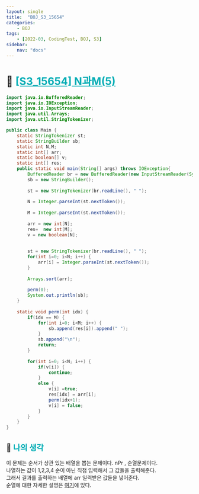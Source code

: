```yaml
---
layout: single
title:  "BOJ_S3_15654"
categories: 
    - BOJ
tags: 
    - [2022-03, CodingTest, BOJ, S3]
sidebar:
    nav: "docs"
---
```


# 📁 <b><a style="color:#00adb5" href="https://www.acmicpc.net/problem/15654" target=_blank>[S3_15654] N과M(5)</a></b>

```java
import java.io.BufferedReader;
import java.io.IOException;
import java.io.InputStreamReader;
import java.util.Arrays;
import java.util.StringTokenizer;

public class Main {
	static StringTokenizer st;
	static StringBuilder sb;
	static int N,M;
	static int[] arr;
	static boolean[] v;
	static int[] res;
	public static void main(String[] args) throws IOException{
		BufferedReader br = new BufferedReader(new InputStreamReader(System.in));
		sb = new StringBuilder();
		
		st = new StringTokenizer(br.readLine(), " ");
		
		N = Integer.parseInt(st.nextToken());
		
		M = Integer.parseInt(st.nextToken());
		
		arr = new int[N];
		res=  new int[M];
		v = new boolean[N];
		
		
		st = new StringTokenizer(br.readLine(), " ");
		for(int i=0; i<N; i++) {
			arr[i] = Integer.parseInt(st.nextToken());
		}
		
		Arrays.sort(arr);
		
		perm(0);
		System.out.println(sb);
	}
	
	static void perm(int idx) {
		if(idx == M) {
			for(int i=0; i<M; i++) {
				sb.append(res[i]).append(" ");
			}
			sb.append("\n");
			return;
		}
		
		for(int i=0; i<N; i++) {
			if(v[i]) {
				continue;
			}
			else {
				v[i] =true;
				res[idx] = arr[i];
				perm(idx+1);
				v[i] = false;
			}
		}
	}
}
```


## 🤔 <b><a style="color:#00adb5">나의 생각</a></b>
이 문제는 순서가 상관 있는 배열을 뽑는 문제이다. nPr , 순열문제이다.<br>
나열하는 값이 1,2,3,4 순이 아닌 직접 입력해서 그 값들을 출력해준다.<br>
그래서 결과를 출력하는 배열에 arr 일력받은 값들을 넣어준다.<br>
순열에 대한 자세한 설명은 <a href="./../ALGORITHM/2022-02-10-ALGORITHM_Permutation_etc.md">여기</a>에 있다.<br>